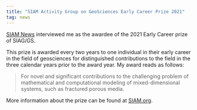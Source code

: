 ```yaml
---
title: "SIAM Activity Group on GeoSciences Early Career Prize 2021"
tag: news
---
```


[SIAM News](https://sinews.siam.org/Details-Page/june-2021-prize-spotlight#wb) interviewed me as the awardee of the 2021 Early Career prize of SIAG/GS.

This prize is awarded every two years to one individual in their early career in the field of geosciences for distinguished contributions to the field in the three calendar years prior to the award year. My award reads as follows:
> For novel and significant contributions to the challenging problem of mathematical and computational modeling of mixed-dimensional systems, such as fractured porous media.

More information about the prize can be found at [SIAM.org](https://www.siam.org/prizes-recognition/activity-group-prizes/detail/full-prize-specifications/siag-gs-early-career-prize).